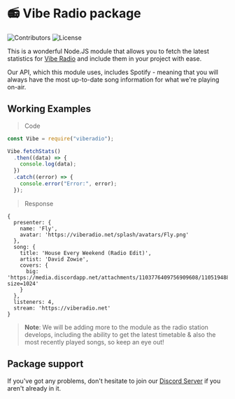 # 📻 Vibe Radio package
![Contributors](https://shields.io/github/contributors/viberadionet/node-module)
![License](https://shields.io/github/license/viberadionet/node-module)

This is a wonderful Node.JS module that allows you to fetch the latest statistics for [Vibe Radio](https://viberadio.net) and include them in your project with ease. 

Our API, which this module uses, includes Spotify - meaning that you will always have the most up-to-date song information for what we're playing on-air. 

## Working Examples

> Code
```js
const Vibe = require("viberadio");

Vibe.fetchStats()
  .then((data) => {
    console.log(data);
  })
  .catch((error) => {
    console.error("Error:", error);
  });
```

> Response
```
{
  presenter: {
    name: 'Fly',
    avatar: 'https://viberadio.net/splash/avatars/Fly.png'
  },
  song: {
    title: 'House Every Weekend (Radio Edit)',
    artist: 'David Zowie',
    covers: {
      big: 'https://media.discordapp.net/attachments/1103776409756909608/1105194888112373871/4b99bf433378f7f77b79d65fb391baf1.png?size=1024'
    }
  },
  listeners: 4,
  stream: 'https://viberadio.net'
}
```

> **Note**: We will be adding more to the module as the radio station develops, including the ability to get the latest timetable & also the most recently played songs, so keep an eye out!

## Package support

If you've got any problems, don't hesitate to join our [Discord Server](https://discord.gg/viberadio) if you aren't already in it.